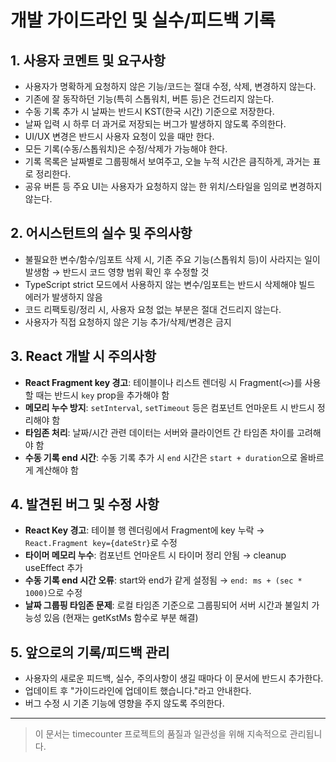 # 개발 가이드라인 및 실수/피드백 기록

## 1. 사용자 코멘트 및 요구사항
- 사용자가 명확하게 요청하지 않은 기능/코드는 절대 수정, 삭제, 변경하지 않는다.
- 기존에 잘 동작하던 기능(특히 스톱워치, 버튼 등)은 건드리지 않는다.
- 수동 기록 추가 시 날짜는 반드시 KST(한국 시간) 기준으로 저장한다.
- 날짜 입력 시 하루 더 과거로 저장되는 버그가 발생하지 않도록 주의한다.
- UI/UX 변경은 반드시 사용자 요청이 있을 때만 한다.
- 모든 기록(수동/스톱워치)은 수정/삭제가 가능해야 한다.
- 기록 목록은 날짜별로 그룹핑해서 보여주고, 오늘 누적 시간은 큼직하게, 과거는 표로 정리한다.
- 공유 버튼 등 주요 UI는 사용자가 요청하지 않는 한 위치/스타일을 임의로 변경하지 않는다.

## 2. 어시스턴트의 실수 및 주의사항
- 불필요한 변수/함수/임포트 삭제 시, 기존 주요 기능(스톱워치 등)이 사라지는 일이 발생함 → 반드시 코드 영향 범위 확인 후 수정할 것
- TypeScript strict 모드에서 사용하지 않는 변수/임포트는 반드시 삭제해야 빌드 에러가 발생하지 않음
- 코드 리팩토링/정리 시, 사용자 요청 없는 부분은 절대 건드리지 않는다.
- 사용자가 직접 요청하지 않은 기능 추가/삭제/변경은 금지

## 3. React 개발 시 주의사항
- **React Fragment key 경고**: 테이블이나 리스트 렌더링 시 Fragment(`<>`)를 사용할 때는 반드시 `key` prop을 추가해야 함
- **메모리 누수 방지**: `setInterval`, `setTimeout` 등은 컴포넌트 언마운트 시 반드시 정리해야 함
- **타임존 처리**: 날짜/시간 관련 데이터는 서버와 클라이언트 간 타임존 차이를 고려해야 함
- **수동 기록 end 시간**: 수동 기록 추가 시 `end` 시간은 `start + duration`으로 올바르게 계산해야 함

## 4. 발견된 버그 및 수정 사항
- **React Key 경고**: 테이블 행 렌더링에서 Fragment에 key 누락 → `React.Fragment key={dateStr}`로 수정
- **타이머 메모리 누수**: 컴포넌트 언마운트 시 타이머 정리 안됨 → cleanup useEffect 추가
- **수동 기록 end 시간 오류**: start와 end가 같게 설정됨 → `end: ms + (sec * 1000)`으로 수정
- **날짜 그룹핑 타임존 문제**: 로컬 타임존 기준으로 그룹핑되어 서버 시간과 불일치 가능성 있음 (현재는 getKstMs 함수로 부분 해결)

## 5. 앞으로의 기록/피드백 관리
- 사용자의 새로운 피드백, 실수, 주의사항이 생길 때마다 이 문서에 반드시 추가한다.
- 업데이트 후 "가이드라인에 업데이트 했습니다."라고 안내한다.
- 버그 수정 시 기존 기능에 영향을 주지 않도록 주의한다.

---

> 이 문서는 timecounter 프로젝트의 품질과 일관성을 위해 지속적으로 관리됩니다. 